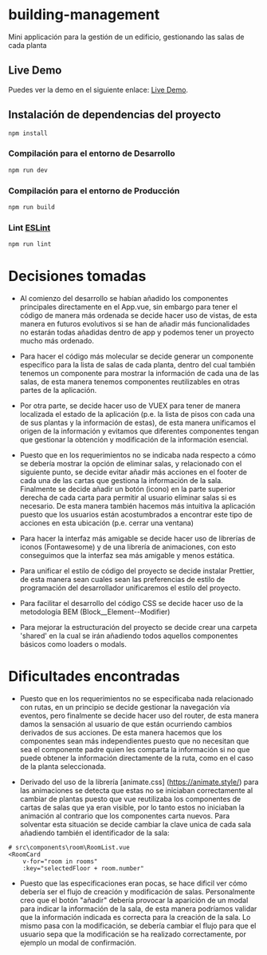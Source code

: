 # building-management

Mini applicación para la gestión de un edificio, gestionando las salas de cada planta

## Live Demo

Puedes ver la demo en el siguiente enlace: [Live Demo](https://bryans1989-building-management.netlify.app/).

## Instalación de dependencias del proyecto

```sh
npm install
```

### Compilación para el entorno de Desarrollo

```sh
npm run dev
```

### Compilación para el entorno de Producción

```sh
npm run build
```

### Lint [ESLint](https://eslint.org/)

```sh
npm run lint
```

# Decisiones tomadas

-   Al comienzo del desarrollo se habían añadido los componentes principales directamente en el App.vue, sin embargo para tener el código de manera más ordenada se decide hacer uso de vistas, de esta manera en futuros evolutivos si se han de añadir más funcionalidades no estarán todas añadidas dentro de app y podemos tener un proyecto mucho más ordenado.

-   Para hacer el código más molecular se decide generar un componente específico para la lista de salas de cada planta, dentro del cual también tenemos un componente para mostrar la información de cada una de las salas, de esta manera tenemos componentes reutilizables en otras partes de la aplicación.

-   Por otra parte, se decide hacer uso de VUEX para tener de manera localizada el estado de la aplicación (p.e. la lista de pisos con cada una de sus plantas y la información de estas), de esta manera unificamos el origen de la información y evitamos que diferentes componentes tengan que gestionar la obtención y modificación de la información esencial.

-   Puesto que en los requerimientos no se indicaba nada respecto a cómo se debería mostrar la opción de eliminar salas, y relacionado con el siguiente punto, se decide evitar añadir más acciones en el footer de cada una de las cartas que gestiona la información de la sala. Finalmente se decide añadir un botón (icono) en la parte superior derecha de cada carta para permitir al usuario eliminar salas si es necesario. De esta manera también hacemos más intuitiva la aplicación puesto que los usuarios están acostumbrados a encontrar este tipo de acciones en esta ubicación (p.e. cerrar una ventana)

-   Para hacer la interfaz más amigable se decide hacer uso de librerías de iconos (Fontawesome) y de una librería de animaciones, con esto conseguimos que la interfaz sea más amigable y menos estática.

-   Para unificar el estilo de código del proyecto se decide instalar Prettier, de esta manera sean cuales sean las preferencias de estilo de programación del desarrollador unificaremos el estilo del proyecto.

-   Para facilitar el desarrollo del código CSS se decide hacer uso de la metodología BEM (Block\_\_Element--Modifier)

-   Para mejorar la estructuración del proyecto se decide crear una carpeta 'shared' en la cual se irán añadiendo todos aquellos componentes básicos como loaders o modals.

# Dificultades encontradas

-   Puesto que en los requerimientos no se especificaba nada relacionado con rutas, en un principio se decide gestionar la navegación vía eventos, pero finalmente se decide hacer uso del router, de esta manera damos la sensación al usuario de que están ocurriendo cambios derivados de sus acciones. De esta manera hacemos que los componentes sean más independientes puesto que no necesitan que sea el componente padre quien les comparta la información si no que puede obtener la información directamente de la ruta, como en el caso de la planta seleccionada.

-   Derivado del uso de la librería [animate.css] (https://animate.style/) para las animaciones se detecta que estas no se iniciaban correctamente al cambiar de plantas puesto que vue reutilizaba los componentes de cartas de salas que ya eran visible, por lo tanto estos no iniciaban la animación al contrario que los componentes carta nuevos. Para solventar esta situación se decide cambiar la clave unica de cada sala añadiendo también el identificador de la sala:

```
# src\components\room\RoomList.vue
<RoomCard
    v-for="room in rooms"
    :key="selectedFloor + room.number"
```

-   Puesto que las especificaciones eran pocas, se hace dificil ver cómo debería ser el flujo de creación y modificación de salas. Personalmente creo que el botón "añadir" debería provocar la aparición de un modal para indicar la información de la sala, de esta manera podríamos validar que la información indicada es correcta para la creación de la sala. Lo mismo pasa con la modificación, se debería cambiar el flujo para que el usuario sepa que la modificación se ha realizado correctamente, por ejemplo un modal de confirmación.
